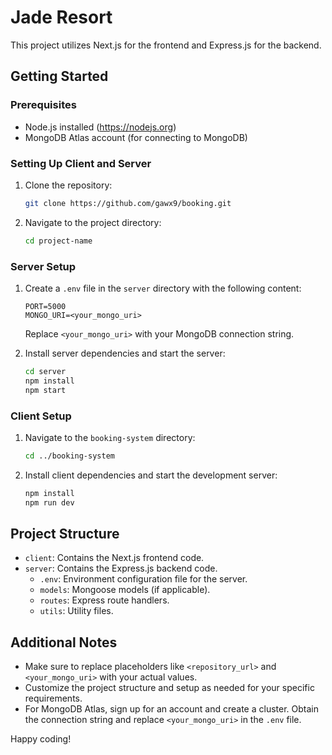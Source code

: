 # Jade Resort

This project utilizes Next.js for the frontend and Express.js for the backend.

## Getting Started

### Prerequisites

- Node.js installed (https://nodejs.org)
- MongoDB Atlas account (for connecting to MongoDB)

### Setting Up Client and Server

1. Clone the repository:

    ```bash
    git clone https://github.com/gawx9/booking.git
    ```

2. Navigate to the project directory:

    ```bash
    cd project-name
    ```

### Server Setup

1. Create a `.env` file in the `server` directory with the following content:

    ```
    PORT=5000
    MONGO_URI=<your_mongo_uri>
    ```

    Replace `<your_mongo_uri>` with your MongoDB connection string.

2. Install server dependencies and start the server:

    ```bash
    cd server
    npm install
    npm start
    ```

### Client Setup

1. Navigate to the `booking-system` directory:

    ```bash
    cd ../booking-system
    ```

2. Install client dependencies and start the development server:

    ```bash
    npm install
    npm run dev
    ```

## Project Structure

- `client`: Contains the Next.js frontend code.
- `server`: Contains the Express.js backend code.
  - `.env`: Environment configuration file for the server.
  - `models`: Mongoose models (if applicable).
  - `routes`: Express route handlers.
  - `utils`: Utility files.

## Additional Notes

- Make sure to replace placeholders like `<repository_url>` and `<your_mongo_uri>` with your actual values.
- Customize the project structure and setup as needed for your specific requirements.
- For MongoDB Atlas, sign up for an account and create a cluster. Obtain the connection string and replace `<your_mongo_uri>` in the `.env` file.

Happy coding!
